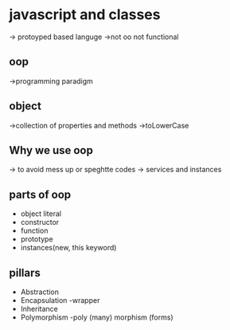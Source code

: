 # javascript and classes
-> protoyped based languge
->not oo not functional

## oop
 ->programming paradigm 

 ## object
 ->collection of properties and methods
 ->toLowerCase

 ## Why we use oop
 -> to avoid mess up or speghtte codes
 -> services and instances


 ## parts of oop
 - object literal
  - constructor
 - function
 - prototype
 - instances(new, this keyword)

 ## pillars 
 - Abstraction  
 - Encapsulation -wrapper 
 - Inheritance  
 - Polymorphism -poly (many)  morphism (forms)

